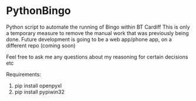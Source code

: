 # PythonBingo
Python script to automate the running of Bingo within BT Cardiff
This is only a temporary measure to remove the manual work that was previously being done.
Future development is going to be a web app/phone app, on a different repo (coming soon)

Feel free to ask me any questions about my reasoning for certain decisions etc

Requirements:

  1. pip install openpyxl
  2. pip install pypiwin32
